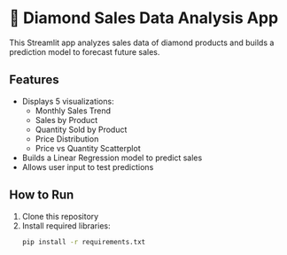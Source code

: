 # 💎 Diamond Sales Data Analysis App

This Streamlit app analyzes sales data of diamond products and builds a prediction model to forecast future sales.

## Features
- Displays 5 visualizations:
  - Monthly Sales Trend
  - Sales by Product
  - Quantity Sold by Product
  - Price Distribution
  - Price vs Quantity Scatterplot
- Builds a Linear Regression model to predict sales
- Allows user input to test predictions

## How to Run
1. Clone this repository
2. Install required libraries:
   ```bash
   pip install -r requirements.txt
